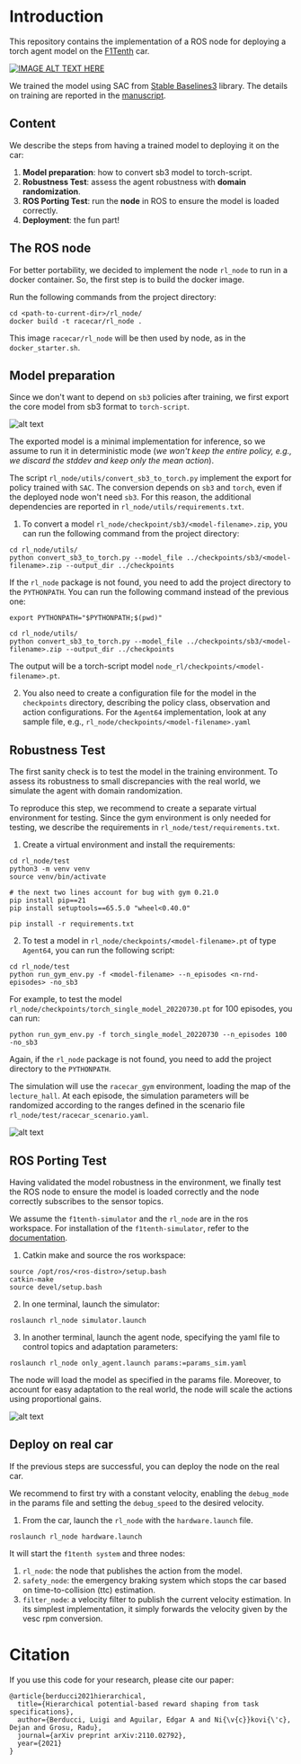 # Introduction
This repository contains the implementation of a ROS node 
for deploying a torch agent model on the [F1Tenth](https://f1tenth.org) car.

[![IMAGE ALT TEXT HERE](res/video.png)](https://drive.google.com/file/d/1-VEucXos_Dgt9a-In_9JjS4aum47JBjJ/view?usp=sharing)


We trained the model using SAC from [Stable Baselines3](https://stable-baselines3.readthedocs.io/en/master/) library.
The details on training are reported in the [manuscript](https://arxiv.org/abs/2110.02792).


## Content

We describe the steps from having a trained model to deploying it on the car:
1. **Model preparation**: how to convert sb3 model to torch-script.
2. **Robustness Test**: assess the agent robustness with **domain randomization**.
3. **ROS Porting Test**: run the **node** in ROS to ensure the model is loaded correctly.
4. **Deployment**: the fun part!


## The ROS node

For better portability, we decided to implement the node `rl_node` to run in a docker container.
So, the first step is to build the docker image.

Run the following commands from the project directory:
```
cd <path-to-current-dir>/rl_node/
docker build -t racecar/rl_node .
```

This image `racecar/rl_node` will be then used by node, as in the `docker_starter.sh`.


## Model preparation
Since we don't want to depend on `sb3` policies after training, 
we first export the core model from sb3 format to `torch-script`.

![alt text](res/sb3_to_torchscript.png)


The exported model is a minimal implementation for inference, 
so we assume to run it in deterministic mode
(*we won't keep the entire policy, e.g., we discard the stddev and keep only the mean action*).

The script `rl_node/utils/convert_sb3_to_torch.py` implement the export for policy trained with `SAC`.
The conversion depends on `sb3` and `torch`, even if the deployed node won't need `sb3`.
For this reason, the additional dependencies are reported in `rl_node/utils/requirements.txt`.

1. To convert a model `rl_node/checkpoint/sb3/<model-filename>.zip`,
you can run the following command from the project directory:
```
cd rl_node/utils/
python convert_sb3_to_torch.py --model_file ../checkpoints/sb3/<model-filename>.zip --output_dir ../checkpoints
```

If the `rl_node` package is not found, you need to add the project directory to the `PYTHONPATH`.
You can run the following command instead of the previous one:
```
export PYTHONPATH="$PYTHONPATH;$(pwd)"

cd rl_node/utils/
python convert_sb3_to_torch.py --model_file ../checkpoints/sb3/<model-filename>.zip --output_dir ../checkpoints
```

The output will be a torch-script model `node_rl/checkpoints/<model-filename>.pt`.

2. You also need to create a configuration file for the model in the `checkpoints` directory, 
describing the policy class, observation and action configurations.
For the `Agent64` implementation, look at any sample file, e.g., `rl_node/checkpoints/<model-filename>.yaml`

## Robustness Test
The first sanity check is to test the model in the training environment.
To assess its robustness to small discrepancies with the real world,
we simulate the agent with domain randomization.

To reproduce this step, we recommend to create a separate virtual environment for testing.
Since the gym environment is only needed for testing,
we describe the requirements in `rl_node/test/requirements.txt`.

1. Create a virtual environment and install the requirements:
```
cd rl_node/test
python3 -m venv venv
source venv/bin/activate

# the next two lines account for bug with gym 0.21.0
pip install pip==21
pip install setuptools==65.5.0 "wheel<0.40.0"

pip install -r requirements.txt
```


2. To test a model in `rl_node/checkpoints/<model-filename>.pt` of type `Agent64`, you can run the following script:
```
cd rl_node/test
python run_gym_env.py -f <model-filename> --n_episodes <n-rnd-episodes> -no_sb3 
```

For example, to test the model `rl_node/checkpoints/torch_single_model_20220730.pt` for 100 episodes, you can run:
```
python run_gym_env.py -f torch_single_model_20220730 --n_episodes 100 -no_sb3 
```

Again, if the `rl_node` package is not found, you need to add the project directory to the `PYTHONPATH`.


The simulation will use the `racecar_gym` environment, loading the map of the `lecture_hall`.
At each episode, the simulation parameters will be randomized according to the ranges defined in
the scenario file `rl_node/test/racecar_scenario.yaml`.

![alt text](res/racecar_gym_dr.gif)

## ROS Porting Test
Having validated the model robustness in the environment, 
we finally test the ROS node to ensure the model is loaded correctly
and the node correctly subscribes to the sensor topics.

We assume the `f1tenth-simulator` and the `rl_node` are in the ros workspace.
For installation of the `f1tenth-simulator`, refer to the [documentation](https://f1tenth.readthedocs.io/en/stable/going_forward/simulator/index.html).

1. Catkin make and source the ros workspace:
```
source /opt/ros/<ros-distro>/setup.bash
catkin-make
source devel/setup.bash
```

2. In one terminal, launch the simulator:
```
roslaunch rl_node simulator.launch
```

3. In another terminal, launch the agent node, specifying the yaml file to control topics and adaptation parameters:
```
roslaunch rl_node only_agent.launch params:=params_sim.yaml
```

The node will load the model as specified in the params file.
Moreover, to account for easy adaptation to the real world,
the node will scale the actions using proportional gains.


![alt text](res/f110_ros_sim.gif)

## Deploy on real car

If the previous steps are successful, you can deploy the node on the real car.

We recommend to first try with a constant velocity,
enabling the `debug_mode` in the params file and setting the `debug_speed` to the desired velocity.

1. From the car, launch the `rl_node` with the `hardware.launch` file.
```
roslaunch rl_node hardware.launch
```

It will start the `f1tenth system` and three nodes: 
1. `rl_node`: the node that publishes the action from the model. 
2. `safety_node`: the emergency braking system which stops the car based on time-to-collision (ttc) estimation.
3. `filter_node`: a velocity filter to publish the current velocity estimation. 
In its simplest implementation, it simply forwards the velocity given by the vesc rpm conversion.


# Citation
If you use this code for your research, please cite our paper:

```
@article{berducci2021hierarchical,
  title={Hierarchical potential-based reward shaping from task specifications},
  author={Berducci, Luigi and Aguilar, Edgar A and Ni{\v{c}}kovi{\'c}, Dejan and Grosu, Radu},
  journal={arXiv preprint arXiv:2110.02792},
  year={2021}
}
```
